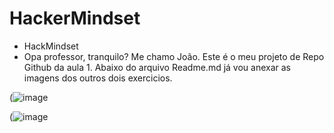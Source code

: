 # HackerMindset
- HackMindset
- Opa professor, tranquilo? Me chamo João.
Este é o meu projeto de Repo Github da aula 1.
Abaixo do arquivo Readme.md já vou anexar as imagens dos outros dois exercicios.



(![image](https://github.com/user-attachments/assets/a0332375-bea8-4e1c-9c2d-c3721817c59a)






(![image](https://github.com/user-attachments/assets/b337bdf6-f016-4337-aea1-bb7ec0e4c3ad)




